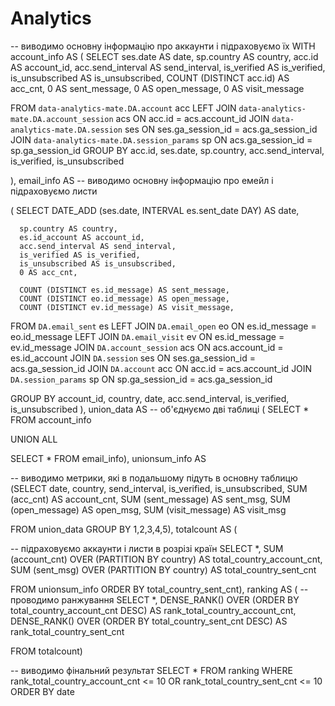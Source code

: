 # Analytics

-- виводимо основну інформацію про аккаунти і підраховуємо їх
WITH account_info AS (
SELECT
       ses.date AS date,
       sp.country AS country,
       acc.id AS account_id,
       acc.send_interval AS send_interval,
       is_verified AS is_verified,
       is_unsubscribed AS is_unsubscribed,
       COUNT (DISTINCT acc.id) AS acc_cnt,
       0 AS sent_message,
       0 AS open_message,
       0 AS visit_message

FROM `data-analytics-mate.DA.account` acc
LEFT JOIN `data-analytics-mate.DA.account_session` acs
ON acc.id = acs.account_id
JOIN `data-analytics-mate.DA.session` ses
ON ses.ga_session_id = acs.ga_session_id
JOIN `data-analytics-mate.DA.session_params` sp
ON acs.ga_session_id = sp.ga_session_id
GROUP BY acc.id,
       ses.date,
       sp.country,
       acc.send_interval,
       is_verified,
       is_unsubscribed


),
email_info AS
-- виводимо основну інформацію про емейл і підраховуємо листи

(
SELECT
      DATE_ADD (ses.date, INTERVAL es.sent_date DAY) AS date,
     
      sp.country AS country,
      es.id_account AS account_id,
      acc.send_interval AS send_interval,
      is_verified AS is_verified,
      is_unsubscribed AS is_unsubscribed,
      0 AS acc_cnt,
     
      COUNT (DISTINCT es.id_message) AS sent_message,
      COUNT (DISTINCT eo.id_message) AS open_message,
      COUNT (DISTINCT ev.id_message) AS visit_message,




 FROM `DA.email_sent` es
 LEFT JOIN `DA.email_open` eo
 ON es.id_message = eo.id_message
 LEFT JOIN `DA.email_visit` ev
 ON es.id_message = ev.id_message
 JOIN `DA.account_session` acs
 ON acs.account_id = es.id_account
 JOIN `DA.session` ses
 ON ses.ga_session_id = acs.ga_session_id
 JOIN `DA.account` acc
 ON acc.id = acs.account_id
 JOIN `DA.session_params` sp
 ON sp.ga_session_id = acs.ga_session_id

 GROUP BY account_id, country,
       date,
       acc.send_interval,
       is_verified,
       is_unsubscribed
 ), union_data AS -- об'єднуємо дві таблиці
(
SELECT *
FROM account_info

UNION ALL

SELECT *
FROM email_info),
unionsum_info AS


-- виводимо метрики, які в подальшому підуть в основну таблицю
(SELECT date,
       country,
       send_interval,
       is_verified,
       is_unsubscribed,
       SUM (acc_cnt) AS account_cnt,
       SUM (sent_message) AS sent_msg,
       SUM (open_message) AS open_msg,
       SUM (visit_message) AS visit_msg

FROM union_data
GROUP BY 1,2,3,4,5),
totalcount AS (


-- підраховуємо аккаунти і листи в розрізі країн
SELECT *,
       SUM (account_cnt) OVER (PARTITION BY country) AS total_country_account_cnt,
       SUM (sent_msg) OVER (PARTITION BY country) AS total_country_sent_cnt

FROM unionsum_info
ORDER BY total_country_sent_cnt), ranking
AS (
-- проводимо ранжування
SELECT *,
       DENSE_RANK() OVER (ORDER BY total_country_account_cnt DESC) AS rank_total_country_account_cnt,
       DENSE_RANK() OVER (ORDER BY total_country_sent_cnt DESC) AS rank_total_country_sent_cnt

FROM totalcount)

-- виводимо фінальний результат
SELECT *
FROM ranking
WHERE rank_total_country_account_cnt <= 10 OR rank_total_country_sent_cnt <= 10
ORDER BY date

















